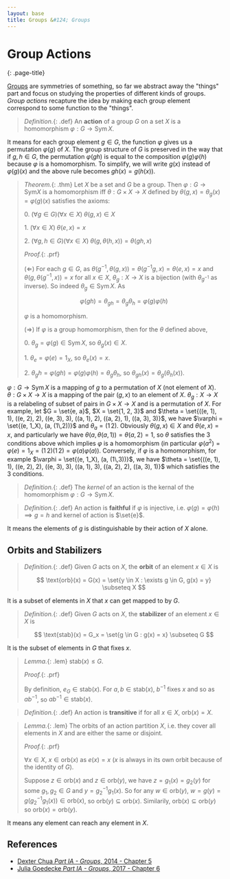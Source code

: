 ```yaml
---
layout: base
title: Groups &#124; Groups
---
```


# Group Actions
{: .page-title}

[Groups](groups.md) are symmetries of something, so far we abstract away the "things" part and focus on studying the properties of different kinds of groups.
_Group actions_ recapture the idea by making each group element correspond to some function to the "things".

> *Definition.*{: .def}
> An **action** of a group $G$ on a set $X$ is a homomorphism $\varphi: G \to \text{Sym}\,X$.

It means for each group element $g \in G$, the function $\varphi$ gives us a permutation $\varphi(g)$ of $X$.
The group structure of $G$ is preserved in the way that if $g, h \in G$,
the permutation $\varphi(gh)$ is equal to the composition $\varphi(g)\varphi(h)$ because $\varphi$ is a homomorphism.
To simplify, we will write $g(x)$ instead of $\varphi(g)(x)$ and the above rule becomes $gh(x) = g(h(x))$.

> *Theorem.*{: .thm}
> Let $X$ be a set and $G$ be a group. Then $\varphi: G \to \text{Sym} X$ is a homomorphism
> iff $\theta: G \times X \to X$ defined by $\theta(g, x) = \theta_g(x) = \varphi(g)(x)$ satisfies the axioms:
>
> 0\. $(\forall g \in G)(\forall x \in X)\;\theta(g, x) \in X$
>
> 1\. $(\forall x \in X)\;\theta(e, x) = x$
>
> 2\. $(\forall g,h \in G)(\forall x \in X)\;\theta(g, \theta(h, x)) = \theta(gh, x)$
>
> *Proof.*{: .prf}
>
> ($\Leftarrow$) For each $g \in G$, as $\theta(g^{-1}, \theta(g, x)) = \theta(g^{-1}g, x) = \theta(e, x) = x$ and $\theta(g, \theta(g^{-1}, x)) = x$ for all $x \in X$,
> $\theta_g: X \to X$ is a bijection (with $\theta_{g^{-1}}$ as inverse). So indeed $\theta_g \in \text{Sym}\,X$.
> As
>
> $$
  \varphi(gh) = \theta_{gh} = \theta_g\theta_h = \varphi(g)\varphi(h)
  $$
>
> $\varphi$ is a homomorphism.
>
> ($\Rightarrow$) If $\varphi$ is a group homomorphism, then for the $\theta$ defined above,
>
> 0\. $\theta_g = \varphi(g) \in \text{Sym}\,X$, so $\theta_g(x) \in X$.
>
> 1\. $\theta_e = \varphi(e) = 1_X$, so $\theta_e(x) = x$.
>
> 2\. $\theta_gh = \varphi(gh) = \varphi(g)\varphi(h) = \theta_g\theta_h$, so $\theta_{gh}(x) = \theta_g(\theta_h(x))$.

$\varphi: G \to \text{Sym}\,X$ is a mapping of $g$ to a permutation of $X$ (not element of $X$).
$\theta: G \times X \to X$ is a mapping of the pair $(g, x)$ to an element of $X$.
$\theta_g: X \to X$ is a relabeling of subset of pairs in $G \times X \to X$ and is a permutation of $X$.
For example, let $G = \set{e, a}$, $X = \set{1, 2, 3}$ and
$\theta = \set{((e, 1), 1), ((e, 2), 2), ((e, 3), 3), ((a, 1), 2), ((a, 2), 1), ((a, 3), 3)}$,
we have $\varphi = \set{(e, 1_X), (a, (1\,2))}$ and $\theta_a = (1\,2)$.
Obviously $\theta(g, x) \in X$ and $\theta(e, x) = x$, and particularly we have $\theta(a, \theta(a, 1)) = \theta(a, 2) = 1$,
so $\theta$ satisfies the 3 conditions above which implies $\varphi$ is a homomorphism (in particular $\varphi(a^2) = \varphi(e) = 1_X = (1\,2)(1\,2) = \varphi(a)\varphi(a)$).
Conversely, if $\varphi$ is a homomorphism, for example $\varphi = \set{(e, 1_X), (a, (1\,3))}$,
we have $\theta = \set{((e, 1), 1), ((e, 2), 2), ((e, 3), 3), ((a, 1), 3), ((a, 2), 2), ((a, 3), 1)}$
which satisfies the 3 conditions.

> *Definition.*{: .def}
> The _kernel_ of an action is the kernal of the homomorphism $\varphi: G \to \text{Sym}\,X$.

> *Definition.*{: .def}
> An action is **faithful** if $\varphi$ is injective, i.e. $\varphi(g) = \varphi(h) \implies g = h$ and kernel of action is $\set{e}$.

It means the elements of $g$ is distinguishable by their action of $X$ alone.

## Orbits and Stabilizers

> *Definition.*{: .def}
> Given $G$ acts on $X$, the **orbit** of an element $x \in X$ is
>
> $$
  \text{orb}(x) = G(x) = \set{y \in X : \exists g \in G, g(x) = y} \subseteq X
  $$

It is a subset of elements in $X$ that $x$ can get mapped to by $G$.

> *Definition.*{: .def}
> Given $G$ acts on $X$, the **stabilizer** of an element $x \in X$ is
>
> $$
  \text{stab}(x) = G_x = \set{g \in G : g(x) = x} \subseteq G
  $$

It is the subset of elements in $G$ that fixes $x$.

> *Lemma.*{: .lem}
> $\text{stab}(x) \le G$.
>
> *Proof.*{: .prf}
>
> By definition, $e_G \in \text{stab}(x)$.
> For $a, b \in \text{stab}(x)$, $b^{-1}$ fixes $x$ and so as $ab^{-1}$, so $ab^{-1} \in \text{stab}(x)$.

> *Definition.*{: .def}
> An action is **transitive** if for all $x \in X$, $\text{orb}(x) = X$.

> *Lemma.*{: .lem}
> The orbits of an action partition $X$, i.e. they cover all elements in $X$ and are either the same or disjoint.
>
> *Proof.*{: .prf}
>
> $\forall x \in X$, $x \in \text{orb}(x)$ as $e(x) = x$ ($x$ is always in its own orbit because of the identity of $G$).
>
> Suppose $z \in \text{orb}(x)$ and $z \in \text{orb}(y)$, we have $z = g_1(x) = g_2(y)$ for some $g_1, g_2 \in G$ and $y = g_2^{-1}g_1(x)$.
> So for any $w \in \text{orb}(y)$, $w = g(y) = g(g_2^{-1}g_1(x)) \in \text{orb}(x)$, so $\text{orb}(y) \subseteq \text{orb}(x)$.
> Similarily, $\text{orb}(x) \subseteq \text{orb}(y)$ so $\text{orb}(x) = \text{orb}(y)$.

It means any element can reach any element in $X$.

## References

* [Dexter Chua _Part IA - Groups_, 2014 - Chapter 5](https://dec41.user.srcf.net/notes/IA\_M/groups.pdf)
* [Julia Goedecke _Part IA - Groups_, 2017 - Chapter 6](https://www.julia-goedecke.de/pdf/GroupsNotes.pdf)
